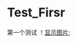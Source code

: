 # Test_Firsr
第一个测试
！[显示图片](https://github.com/wokanbudongya/Test_Firsr/blob/images/%E5%85%94%E9%BA%BB%E5%90%95%20%E5%93%88.jpg);
